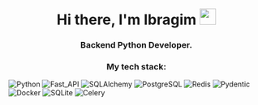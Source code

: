 <h1 align="center">Hi there, I'm Ibragim
<img src="https://github.com/blackcater/blackcater/raw/main/images/Hi.gif" height="32"/></h1>
<h3 align="center">Backend Python Developer.</h3>

<h3 align="center">My tech stack: </h3>

![Python](https://img.shields.io/badge/Python-3776AB.svg?style=for-the-badge&logo=python&logoColor=white)
![Fast_API](https://img.shields.io/badge/Fast_API-009688.svg?style=for-the-badge&logo=fastapi&logoColor=white)
![SQLAlchemy](https://img.shields.io/badge/SQLAlchemy-D71F00.svg?style=for-the-badge&logo=sqlalchemy&logoColor=white)
![PostgreSQL](https://img.shields.io/badge/PostgreSQL-4169E1.svg?style=for-the-badge&logo=postgresql&logoColor=white)
![Redis](https://img.shields.io/badge/Redis-DC382D.svg?style=for-the-badge&logo=redis&logoColor=white)
![Pydentic](https://img.shields.io/badge/Pydentic-E92063.svg?style=for-the-badge&logo=pydantic&logoColor=white)
![Docker](https://img.shields.io/badge/Docker-2496ED.svg?style=for-the-badge&logo=docker&logoColor=white)
![SQLite](https://img.shields.io/badge/SQLite-003B57.svg?style=for-the-badge&logo=sqlite&logoColor=white)
![Celery](https://img.shields.io/badge/Celery-37814A.svg?style=for-the-badge&logo=Celery&logoColor=white)
